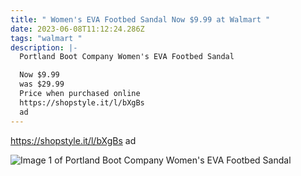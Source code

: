 ```yaml
---
title: " Women's EVA Footbed Sandal Now $9.99 at Walmart "
date: 2023-06-08T11:12:24.286Z
tags: "walmart "
description: |-
  Portland Boot Company Women's EVA Footbed Sandal 

  Now $9.99
  was $29.99
  Price when purchased online 
  https://shopstyle.it/l/bXgBs
  ad
---
```

<!--StartFragment--> 

https://shopstyle.it/l/bXgBs
ad 

![Image 1 of Portland Boot Company Women's EVA Footbed Sandal](https://i5.walmartimages.com/asr/75d48866-deed-4678-abcf-4d759ddfd97c.4644bfcf1c48ed32e56cd8c40d201054.jpeg?odnHeight=612&odnWidth=612&odnBg=FFFFFF)

<!--EndFragment-->
